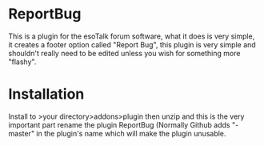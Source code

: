 # ReportBug
This is a plugin for the esoTalk forum software, what it does is very simple, it creates a footer option called "Report Bug", this plugin is very simple and shouldn't really need to be edited unless you wish for something more "flashy".

# Installation
Install to >your directory>addons>plugin then unzip and this is the very important part rename the plugin ReportBug (Normally Github adds "-master" in the plugin's name which will make the plugin unusable.
